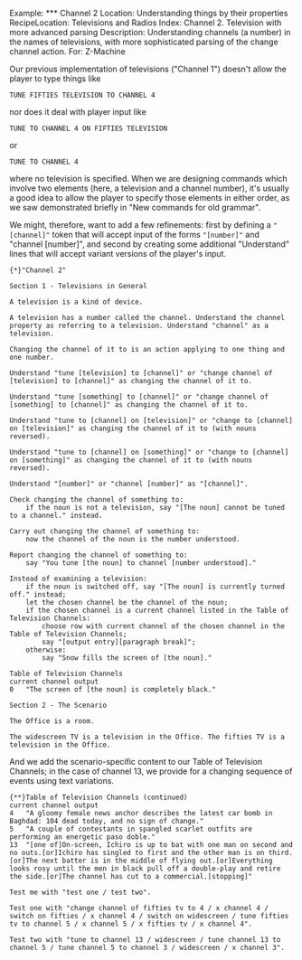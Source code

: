 Example: *** Channel 2
Location: Understanding things by their properties
RecipeLocation: Televisions and Radios
Index: Channel 2. Television with more advanced parsing
Description: Understanding channels (a number) in the names of televisions, with more sophisticated parsing of the change channel action.
For: Z-Machine

  
Our previous implementation of televisions ("Channel 1") doesn't allow the player to type things like

  

``` inform7
TUNE FIFTIES TELEVISION TO CHANNEL 4
```

  
nor does it deal with player input like

  

``` inform7
TUNE TO CHANNEL 4 ON FIFTIES TELEVISION
```

  
or

  

``` inform7
TUNE TO CHANNEL 4
```

  
where no television is specified. When we are designing commands which involve two elements (here, a television and a channel number), it's usually a good idea to allow the player to specify those elements in either order, as we saw demonstrated briefly in "New commands for old grammar".

  
We might, therefore, want to add a few refinements: first by defining a `"[channel]"` token that will accept input of the forms `"[number]"` and "channel [number]", and second by creating some additional "Understand" lines that will accept variant versions of the player's input.

  

``` inform7
{*}"Channel 2"

Section 1 - Televisions in General

A television is a kind of device.

A television has a number called the channel. Understand the channel property as referring to a television. Understand "channel" as a television.

Changing the channel of it to is an action applying to one thing and one number.

Understand "tune [television] to [channel]" or "change channel of [television] to [channel]" as changing the channel of it to.

Understand "tune [something] to [channel]" or "change channel of [something] to [channel]" as changing the channel of it to.

Understand "tune to [channel] on [television]" or "change to [channel] on [television]" as changing the channel of it to (with nouns reversed).

Understand "tune to [channel] on [something]" or "change to [channel] on [something]" as changing the channel of it to (with nouns reversed).

Understand "[number]" or "channel [number]" as "[channel]".

Check changing the channel of something to:
	if the noun is not a television, say "[The noun] cannot be tuned to a channel." instead.

Carry out changing the channel of something to:
	now the channel of the noun is the number understood.

Report changing the channel of something to:
	say "You tune [the noun] to channel [number understood]."

Instead of examining a television:
	if the noun is switched off, say "[The noun] is currently turned off." instead;
	let the chosen channel be the channel of the noun;
	if the chosen channel is a current channel listed in the Table of Television Channels:
		choose row with current channel of the chosen channel in the Table of Television Channels;
		say "[output entry][paragraph break]";
	otherwise:
		say "Snow fills the screen of [the noun]."

Table of Television Channels
current channel	output
0	"The screen of [the noun] is completely black."

Section 2 - The Scenario

The Office is a room.

The widescreen TV is a television in the Office. The fifties TV is a television in the Office.
```

  
And we add the scenario-specific content to our Table of Television Channels; in the case of channel 13, we provide for a changing sequence of events using text variations.

  

``` inform7
{**}Table of Television Channels (continued)
current channel	output
4	"A gloomy female news anchor describes the latest car bomb in Baghdad: 104 dead today, and no sign of change."
5	"A couple of contestants in spangled scarlet outfits are performing an energetic paso doble."
13	"[one of]On-screen, Ichiro is up to bat with one man on second and no outs.[or]Ichiro has singled to first and the other man is on third.[or]The next batter is in the middle of flying out.[or]Everything looks rosy until the men in black pull off a double-play and retire the side.[or]The channel has cut to a commercial.[stopping]"

Test me with "test one / test two".

Test one with "change channel of fifties tv to 4 / x channel 4 / switch on fifties / x channel 4 / switch on widescreen / tune fifties tv to channel 5 / x channel 5 / x fifties tv / x channel 4".

Test two with "tune to channel 13 / widescreen / tune channel 13 to channel 5 / tune channel 5 to channel 3 / widescreen / x channel 3".
```

